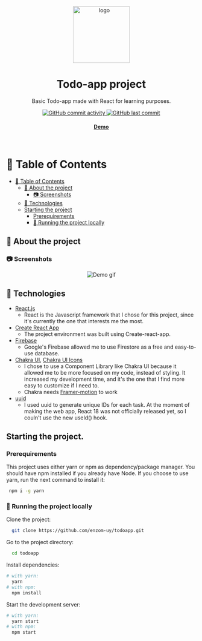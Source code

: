 <div align="center">
  <img src="https://upload.wikimedia.org/wikipedia/commons/thumb/4/47/React.svg/1200px-React.svg.png" alt="logo" width="150" />
  <h1>Todo-app project</h1>
  <p>
    Basic Todo-app made with React for learning purposes.
  </p>
<!-- Badges -->
<p>
  <a href="https://github.com/enzom-uy/todoapp/commits">
    <img alt="GitHub commit activity" src="https://img.shields.io/github/commit-activity/y/enzom-uy/todoapp">
  </a>
  <a href="https://github.com/enzom-uy/todoapp/commits">
    <img alt="GitHub last commit" src="https://img.shields.io/github/last-commit/enzom-uy/todoapp" /> 
  </a>
</p>
<h4>
    <a href="https://enzom-uy.github.io/todoapp//">Demo</a>
  </h4>
</div>

<br />

<!-- Table of Contents -->

# :notebook_with_decorative_cover: Table of Contents

- [:notebook_with_decorative_cover: Table of Contents](#notebook_with_decorative_cover-table-of-contents)
  - [:star2: About the project](#star2-about-the-project)
    - [:camera: Screenshots](#camera-screenshots)
  - [:space_invader: Technologies](#space_invader-technologies)
  - [Starting the project](#starting-the-project)
    - [Prerequirements](#prerequirements)
    - [:running: Running the project locally](#running-running-the-project-locally)
<!-- About the Project -->

## :star2: About the project

<!-- Screenshots -->

### :camera: Screenshots

<div align="center"> 
  <img src="https://thumbs.gfycat.com/HandsomeBouncyBabirusa-size_restricted.gif" alt="Demo gif" />
</div>

<!-- TechStack -->

## :space_invader: Technologies

* [React.js](https://reactjs.org/)
  * React is the Javascript framework that I chose for this project, since it's currently the one that interests me the most.
* [Create React App](https://create-react-app.dev/)
  * The project environment was built using Create-react-app.
* [Firebase](https://firebase.google.com/)
  * Google's Firebase allowed me to use Firestore as a free and easy-to-use database.
* [Chakra UI](https://chakra-ui.com/), [Chakra UI Icons](https://chakra-ui.com/icons/)
  * I chose to use a Component Library like Chakra UI because it allowed me to be more focused on my code, instead of styling. It increased my development time, and it's the one that I find more easy to customize if I need to.
  * Chakra needs [Framer-motion](https://www.framer.com/motion/) to work 
* [uuid](https://www.npmjs.com/package/uuid)
  *  I used uuid to generate unique IDs for each task. At the moment of making the web app, React 18 was not officially released yet, so I couln't use the new useId() hook.
<!-- Getting Started -->

## Starting the project.

<!-- Prerequisites -->

### Prerequirements

This project uses either yarn or npm as dependency/package manager. You should have npm installed if you already have Node. If you choose to use yarn, run the next command to install it:

```bash
 npm i -g yarn
```

<!-- Run Locally -->

### :running: Running the project locally

Clone the project:

```bash
  git clone https://github.com/enzom-uy/todoapp.git
```

Go to the project directory:

```bash
  cd todoapp
```

Install dependencies:

```bash
# with yarn:
  yarn
# with npm:
  npm install
```

Start the development server:

```bash
# with yarn:
  yarn start
# with npm:
  npm start
```
